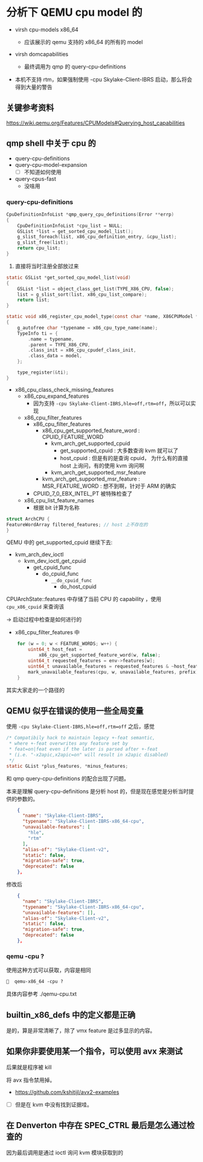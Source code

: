 # 分析下 QEMU cpu model 的

- virsh cpu-models x86_64
  - 应该展示的 qemu 支持的 x86_64 的所有的 model
- virsh domcapabilities
  - 最终调用为 qmp 的 query-cpu-definitions

- 本机不支持 rtm，如果强制使用 -cpu Skylake-Client-IBRS 启动，那么将会得到大量的警告

## 关键参考资料
https://wiki.qemu.org/Features/CPUModels#Querying_host_capabilities

## qmp shell 中关于 cpu 的
- query-cpu-definitions
- query-cpu-model-expansion
  - [ ] 不知道如何使用
- query-cpus-fast
  - 没啥用

### query-cpu-definitions
```c
CpuDefinitionInfoList *qmp_query_cpu_definitions(Error **errp)
{
    CpuDefinitionInfoList *cpu_list = NULL;
    GSList *list = get_sorted_cpu_model_list();
    g_slist_foreach(list, x86_cpu_definition_entry, &cpu_list);
    g_slist_free(list);
    return cpu_list;
}
```

1. 直接将当时注册全部放过来
```c
static GSList *get_sorted_cpu_model_list(void)
{
    GSList *list = object_class_get_list(TYPE_X86_CPU, false);
    list = g_slist_sort(list, x86_cpu_list_compare);
    return list;
}

static void x86_register_cpu_model_type(const char *name, X86CPUModel *model)
{
    g_autofree char *typename = x86_cpu_type_name(name);
    TypeInfo ti = {
        .name = typename,
        .parent = TYPE_X86_CPU,
        .class_init = x86_cpu_cpudef_class_init,
        .class_data = model,
    };

    type_register(&ti);
}
```

- x86_cpu_class_check_missing_features
  - x86_cpu_expand_features
    - 因为支持 `-cpu Skylake-Client-IBRS,hle=off,rtm=off`，所以可以实现
  - x86_cpu_filter_features
    - x86_cpu_filter_features
      - x86_cpu_get_supported_feature_word : CPUID_FEATURE_WORD
        - kvm_arch_get_supported_cpuid
          - get_supported_cpuid : 大多数查询 kvm 就可以了
          - host_cpuid : 但是有的是查询 cpuid， 为什么有的直接 host 上询问，有的使用 kvm 询问啊
        - kvm_arch_get_supported_msr_feature
      - kvm_arch_get_supported_msr_feature : MSR_FEATURE_WORD : 想不到啊，针对于 ARM 的确实
    - CPUID_7_0_EBX_INTEL_PT 被特殊检查了
  - x86_cpu_list_feature_names
    - 根据 bit 计算为名称

```c
struct ArchCPU {
FeatureWordArray filtered_features; // host 上不存在的
}
```

QEMU 中的 get_supported_cpuid 继续下去:
- kvm_arch_dev_ioctl
  - kvm_dev_ioctl_get_cpuid
    - get_cpuid_func
      - do_cpuid_func
        - `__do_cpuid_func`
          - do_host_cpuid

CPUArchState::features 中存储了当前 CPU 的 capability ，使用 `cpu_x86_cpuid` 来查询该


-> 启动过程中检查是如何进行的

- x86_cpu_filter_features 中
```c
    for (w = 0; w < FEATURE_WORDS; w++) {
        uint64_t host_feat =
            x86_cpu_get_supported_feature_word(w, false);
        uint64_t requested_features = env->features[w];
        uint64_t unavailable_features = requested_features & ~host_feat;
        mark_unavailable_features(cpu, w, unavailable_features, prefix);
    }
```
其实大家走的一个路径的

## QEMU 似乎在错误的使用一些全局变量
使用 `-cpu Skylake-Client-IBRS,hle=off,rtm=off` 之后，感觉
```c
/* Compatibily hack to maintain legacy +-feat semantic,
 * where +-feat overwrites any feature set by
 * feat=on|feat even if the later is parsed after +-feat
 * (i.e. "-x2apic,x2apic=on" will result in x2apic disabled)
 */
static GList *plus_features, *minus_features;
```
和 qmp query-cpu-definitions 的配合出现了问题。

本来是理解 query-cpu-definitions 是分析 host 的，但是现在感觉是分析当时提供的参数的。

```json
    {
      "name": "Skylake-Client-IBRS",
      "typename": "Skylake-Client-IBRS-x86_64-cpu",
      "unavailable-features": [
        "hle",
        "rtm"
      ],
      "alias-of": "Skylake-Client-v2",
      "static": false,
      "migration-safe": true,
      "deprecated": false
    },
```

修改后
```json
    {
      "name": "Skylake-Client-IBRS",
      "typename": "Skylake-Client-IBRS-x86_64-cpu",
      "unavailable-features": [],
      "alias-of": "Skylake-Client-v2",
      "static": false,
      "migration-safe": true,
      "deprecated": false
    },
```
### qemu -cpu ?

使用这种方式可以获取，内容是相同
```txt
🧀  qemu-x86_64 -cpu ?
```
具体内容参考 ./qemu-cpu.txt

## builtin_x86_defs 中的定义都是正确
是的，算是非常清晰了，除了 vmx feature 是过多显示的内容。

## 如果你非要使用某一个指令，可以使用 avx 来测试
后果就是程序被 kill

将 avx 指令禁用掉。

- https://github.com/kshitijl/avx2-examples

- [ ] 但是在 kvm 中没有找到证据哇。

## 在 Denverton 中存在 SPEC_CTRL 最后是怎么通过检查的
因为最后调用是通过 ioctl 询问 kvm 模块获取到的
